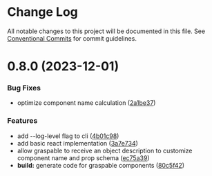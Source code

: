 # Change Log

All notable changes to this project will be documented in this file.
See [Conventional Commits](https://conventionalcommits.org) for commit guidelines.

# 0.8.0 (2023-12-01)


### Bug Fixes

* optimize component name calculation ([2a1be37](https://github.com/ecomfe/deep-grasp/commit/2a1be37b21312a6948b3082025f7d8424c861206))


### Features

* add --log-level flag to cli ([4b01c98](https://github.com/ecomfe/deep-grasp/commit/4b01c98c31de8cbb7a1d0d8cb203a4a59e7f69d3))
* add basic react implementation ([3a7e734](https://github.com/ecomfe/deep-grasp/commit/3a7e73458bbb287566585b8e0a33f5e7dfeafa71))
* allow graspable to receive an object description to customize component name and prop schema ([ec75a39](https://github.com/ecomfe/deep-grasp/commit/ec75a396199b2bde73ad9581b891a40940827361))
* **build:** generate code for graspable components ([80c5f42](https://github.com/ecomfe/deep-grasp/commit/80c5f429862b6d1bd63ebf1b6824fb3cb59d19b5))

